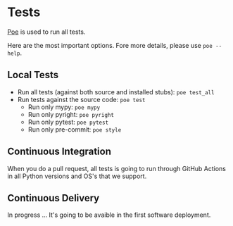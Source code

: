 # Tests


[Poe](https://github.com/nat-n/poethepoet) is used to run all tests.

Here are the most important options. Fore more details, please use `poe --help`.

## Local Tests

- Run all tests (against both source and installed stubs): `poe test_all`
- Run tests against the source code: `poe test` 
  - Run only mypy: `poe mypy`
  - Run only pyright: `poe pyright`
  - Run only pytest: `poe pytest`
  - Run only pre-commit: `poe style`

## Continuous Integration

When you do a pull request, all tests is going to run through GitHub Actions in all Python versions and OS's that we support.

## Continuous Delivery

In progress ... It's going to be avaible in the first software deployment.


